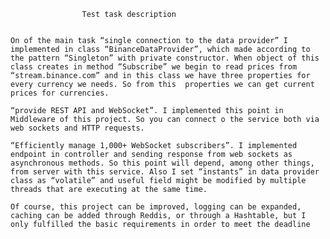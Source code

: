 					Test task description


	On of the main task “single connection to the data provider” I implemented in class “BinanceDataProvider”, which made according to the pattern “Singleton” with private constructor. When object of this class creates in method “Subscribe” we begin to read prices from “stream.binance.com” and in this class we have three properties for every currency we needs. So from this  properties we can get current prices for currencies.

	“provide REST API and WebSocket”. I implemented this point in Middleware of this project. So you can connect o the service both via web sockets and HTTP requests. 

	“Efficiently manage 1,000+ WebSocket subscribers”. I implemented endpoint in controller and sending response from web sockets as asynchronous methods. So this point will depend, among other things, from server with this service. Also I set “instants” in data provider class as “volatile” and useful field might be modified by multiple threads that are executing at the same time.

	Of course, this project can be improved, logging can be expanded, caching can be added through Reddis, or through a Hashtable, but I only fulfilled the basic requirements in order to meet the deadline
